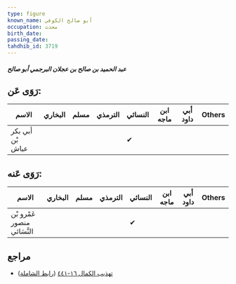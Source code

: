 ```yaml
---
type: figure
known_name: أبو صالح الكوفي
occupation: محدث
birth_date:
passing_date:
tahdhib_id: 3719
---
```

##### عبد الحميد بن صالح بن عجلان البرجمي أبو صالح

## رَوَى عَن:
| الاسم            | البخاري | مسلم | الترمذي | النسائي | ابن ماجه | أبي داود | Others |
| ---------------- | ------- | ---- | ------- | ------- | -------- | -------- | ------ |
| أبي بكر بْن عياش |         |      |         | ✔       |          |          |        |
## رَوَى عَنه:
| الاسم                       | البخاري | مسلم | الترمذي | النسائي | ابن ماجه | أبي داود | Others |
| --------------------------- | ------- | ---- | ------- | ------- | -------- | -------- | ------ |
| عَمْرو بْن منصور النَّسَائي |         |      |         | ✔       |          |          |        |
## مراجع
- [تهذيب الكمال ١٦-٤٤١](obsidian://open?vault=Tahdhib-al-Kamal&file=Figures/٣٧١٩-عبد%20الحميد%20بن%20صالح%20بن%20عجلان%20البرجمي%20أبو%20صالح) ([رابط الشاملة](https://shamela.ws/book/3722/8434))
